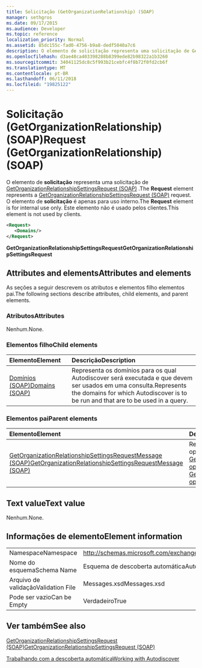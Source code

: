 ```yaml
---
title: Solicitação (GetOrganizationRelationship) (SOAP)
manager: sethgros
ms.date: 09/17/2015
ms.audience: Developer
ms.topic: reference
localization_priority: Normal
ms.assetid: 85dc155c-fad0-4756-b9a8-dedf5040a7c6
description: O elemento de solicitação representa uma solicitação de GetOrganizationRelationshipSettingsRequest (SOAP). O elemento de solicitação é apenas para uso interno. Este elemento não é usado pelos clientes.
ms.openlocfilehash: d3ae48ca403398288b8399ede82b98322a1b3260
ms.sourcegitcommit: 34041125dc8c5f993b21cebfc4f8b72f0fd2cb6f
ms.translationtype: MT
ms.contentlocale: pt-BR
ms.lasthandoff: 06/11/2018
ms.locfileid: "19825122"
---
```

# <a name="request-getorganizationrelationship-soap"></a><span data-ttu-id="cc9d9-105">Solicitação (GetOrganizationRelationship) (SOAP)</span><span class="sxs-lookup"><span data-stu-id="cc9d9-105">Request (GetOrganizationRelationship) (SOAP)</span></span>

<span data-ttu-id="cc9d9-106">O elemento de **solicitação** representa uma solicitação de [GetOrganizationRelationshipSettingsRequest (SOAP)](getorganizationrelationshipsettingsrequest-soap.md) .</span><span class="sxs-lookup"><span data-stu-id="cc9d9-106">The **Request** element represents a [GetOrganizationRelationshipSettingsRequest (SOAP)](getorganizationrelationshipsettingsrequest-soap.md) request.</span></span> <span data-ttu-id="cc9d9-107">O elemento de **solicitação** é apenas para uso interno.</span><span class="sxs-lookup"><span data-stu-id="cc9d9-107">The **Request** element is for internal use only.</span></span> <span data-ttu-id="cc9d9-108">Este elemento não é usado pelos clientes.</span><span class="sxs-lookup"><span data-stu-id="cc9d9-108">This element is not used by clients.</span></span> 
  
```XML
<Request>
   <Domains/>
</Request>
```

 <span data-ttu-id="cc9d9-109">**GetOrganizationRelationshipSettingsRequest**</span><span class="sxs-lookup"><span data-stu-id="cc9d9-109">**GetOrganizationRelationshipSettingsRequest**</span></span>
## <a name="attributes-and-elements"></a><span data-ttu-id="cc9d9-110">Attributes and elements</span><span class="sxs-lookup"><span data-stu-id="cc9d9-110">Attributes and elements</span></span>

<span data-ttu-id="cc9d9-111">As seções a seguir descrevem os atributos e elementos filho elementos pai.</span><span class="sxs-lookup"><span data-stu-id="cc9d9-111">The following sections describe attributes, child elements, and parent elements.</span></span>
  
### <a name="attributes"></a><span data-ttu-id="cc9d9-112">Atributos</span><span class="sxs-lookup"><span data-stu-id="cc9d9-112">Attributes</span></span>

<span data-ttu-id="cc9d9-113">Nenhum.</span><span class="sxs-lookup"><span data-stu-id="cc9d9-113">None.</span></span>
  
### <a name="child-elements"></a><span data-ttu-id="cc9d9-114">Elementos filho</span><span class="sxs-lookup"><span data-stu-id="cc9d9-114">Child elements</span></span>

|<span data-ttu-id="cc9d9-115">**Elemento**</span><span class="sxs-lookup"><span data-stu-id="cc9d9-115">**Element**</span></span>|<span data-ttu-id="cc9d9-116">**Descrição**</span><span class="sxs-lookup"><span data-stu-id="cc9d9-116">**Description**</span></span>|
|:-----|:-----|
|[<span data-ttu-id="cc9d9-117">Domínios (SOAP)</span><span class="sxs-lookup"><span data-stu-id="cc9d9-117">Domains (SOAP)</span></span>](domains-soap.md) <br/> |<span data-ttu-id="cc9d9-118">Representa os domínios para os qual Autodiscover será executada e que devem ser usados em uma consulta.</span><span class="sxs-lookup"><span data-stu-id="cc9d9-118">Represents the domains for which Autodiscover is to be run and that are to be used in a query.</span></span>  <br/> |
   
### <a name="parent-elements"></a><span data-ttu-id="cc9d9-119">Elementos pai</span><span class="sxs-lookup"><span data-stu-id="cc9d9-119">Parent elements</span></span>

|<span data-ttu-id="cc9d9-120">**Elemento**</span><span class="sxs-lookup"><span data-stu-id="cc9d9-120">**Element**</span></span>|<span data-ttu-id="cc9d9-121">**Descrição**</span><span class="sxs-lookup"><span data-stu-id="cc9d9-121">**Description**</span></span>|
|:-----|:-----|
|[<span data-ttu-id="cc9d9-122">GetOrganizationRelationshipSettingsRequestMessage (SOAP)</span><span class="sxs-lookup"><span data-stu-id="cc9d9-122">GetOrganizationRelationshipSettingsRequestMessage (SOAP)</span></span>](getorganizationrelationshipsettingsrequestmessage-soap.md) <br/> |<span data-ttu-id="cc9d9-123">Representa uma solicitação de operação [GetOrganizationRelationshipSettings operação (SOAP)](getorganizationrelationshipsettings-operation-soap.md) .</span><span class="sxs-lookup"><span data-stu-id="cc9d9-123">Represents a [GetOrganizationRelationshipSettings operation (SOAP)](getorganizationrelationshipsettings-operation-soap.md) operation request.</span></span>  <br/> |
   
## <a name="text-value"></a><span data-ttu-id="cc9d9-124">Text value</span><span class="sxs-lookup"><span data-stu-id="cc9d9-124">Text value</span></span>

<span data-ttu-id="cc9d9-125">Nenhum.</span><span class="sxs-lookup"><span data-stu-id="cc9d9-125">None.</span></span>
  
## <a name="element-information"></a><span data-ttu-id="cc9d9-126">Informações de elemento</span><span class="sxs-lookup"><span data-stu-id="cc9d9-126">Element information</span></span>

|||
|:-----|:-----|
|<span data-ttu-id="cc9d9-127">Namespace</span><span class="sxs-lookup"><span data-stu-id="cc9d9-127">Namespace</span></span>  <br/> |http://schemas.microsoft.com/exchange/2010/Autodiscover  <br/> |
|<span data-ttu-id="cc9d9-128">Nome do esquema</span><span class="sxs-lookup"><span data-stu-id="cc9d9-128">Schema Name</span></span>  <br/> |<span data-ttu-id="cc9d9-129">Esquema de descoberta automática</span><span class="sxs-lookup"><span data-stu-id="cc9d9-129">Autodiscover schema</span></span>  <br/> |
|<span data-ttu-id="cc9d9-130">Arquivo de validação</span><span class="sxs-lookup"><span data-stu-id="cc9d9-130">Validation File</span></span>  <br/> |<span data-ttu-id="cc9d9-131">Messages.xsd</span><span class="sxs-lookup"><span data-stu-id="cc9d9-131">Messages.xsd</span></span>  <br/> |
|<span data-ttu-id="cc9d9-132">Pode ser vazio</span><span class="sxs-lookup"><span data-stu-id="cc9d9-132">Can be Empty</span></span>  <br/> |<span data-ttu-id="cc9d9-133">Verdadeiro</span><span class="sxs-lookup"><span data-stu-id="cc9d9-133">True</span></span>  <br/> |
   
## <a name="see-also"></a><span data-ttu-id="cc9d9-134">Ver também</span><span class="sxs-lookup"><span data-stu-id="cc9d9-134">See also</span></span>



[<span data-ttu-id="cc9d9-135">GetOrganizationRelationshipSettingsRequest (SOAP)</span><span class="sxs-lookup"><span data-stu-id="cc9d9-135">GetOrganizationRelationshipSettingsRequest (SOAP)</span></span>](getorganizationrelationshipsettingsrequest-soap.md)


[<span data-ttu-id="cc9d9-136">Trabalhando com a descoberta automática</span><span class="sxs-lookup"><span data-stu-id="cc9d9-136">Working with Autodiscover</span></span>](http://msdn.microsoft.com/library/39726b67-2eb2-451b-9307-cfd0b518b55c%28Office.15%29.aspx)

